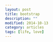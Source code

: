 ```yaml
---
layout: post
title: bootstrap
description: ""
modified: 2014-10-13
category: articles
tags: [life, love]
---
```


